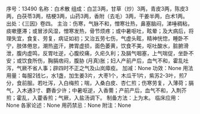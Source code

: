序号：13490
名称：白术散
组成：白芷3两，甘草（炒）3两，青皮3两，陈皮3两，白茯苓3两，桔梗3两，山药3两，香附（去毛）3两，干姜半两，白术1两。
出处：《三因》卷四。
主治：伤寒，气脉不和，憎寒壮热，鼻塞脑闷，涕唾稠粘，痰嗽壅滞；或冒涉风湿，憎寒发热，骨节烦疼；或中暑呕吐，眩晕；及大病后，将理失宜，食复、劳复，病证如初；又治五劳七伤，气虚头眩，精神恍惚，睡卧不宁，肢体倦怠，潮热盗汗，脾胃虚损，面色萎黄，饮食不美，呕吐酸水，脏腑滑泄，腹内虚鸣，反胃吐逆，心腹绞痛，久疟久利；及膈气咽塞，上气喘促，坐卧不安；或饮食所伤，胸膈痞闷，腹胁 (月真)胀；妇人产前产后，血气不和，霍乱吐泻，气厥不省人事；辟四时不正之气及山岚瘴疫。
加减：None
功效：None
用法用量：每服2钱匕，水1盏，加生姜3片，大枣1个，木瓜干1片，紫苏2-3叶，煎7分，食前服。若吐泻，入白梅煎；喘，入桑白皮、杏仁煎；伤寒劳复，入薄荷；膈气，入木通3寸、麝香少许；中暑呕逆，入香薷；产前产后，血气不和，入荆芥煎；霍乱，入藿香煎；气厥，入盐汤调下。
制备方法：上为末。
临床应用：None
各家论述：None
用药禁忌：None
附注：None
